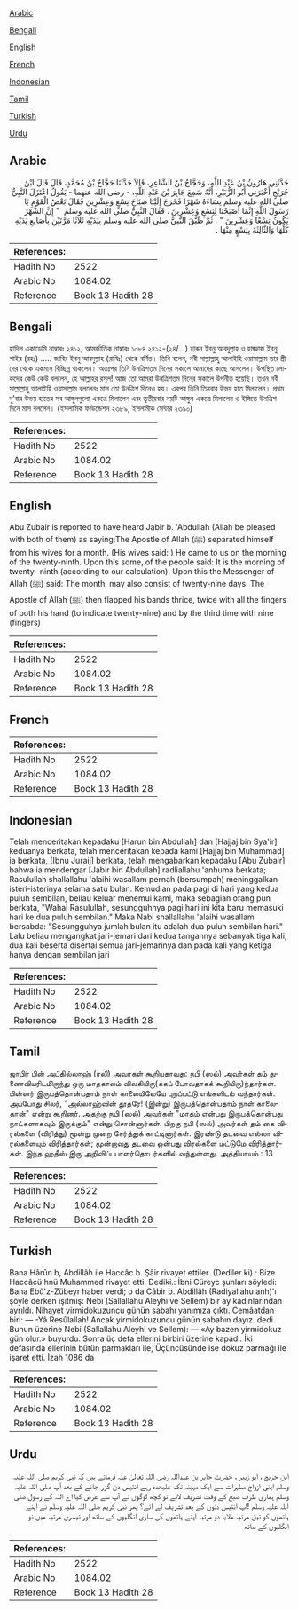 [Arabic](#arabic)

[Bengali](#bengali)

[English](#english)

[French](#french)

[Indonesian](#indonesian)

[Tamil](#tamil)

[Turkish](#turkish)

[Urdu](#urdu)

## Arabic


<div dir="rtl" lang="ar" style={{fontSize:'larger',backgroundColor:'#f8f9fa',padding:20}}>
حَدَّثَنِي هَارُونُ بْنُ عَبْدِ اللَّهِ، وَحَجَّاجُ بْنُ الشَّاعِرِ، قَالاَ حَدَّثَنَا حَجَّاجُ بْنُ مُحَمَّدٍ، قَالَ قَالَ ابْنُ جُرَيْجٍ أَخْبَرَنِي أَبُو الزُّبَيْرِ، أَنَّهُ سَمِعَ جَابِرَ بْنَ عَبْدِ اللَّهِ، - رضى الله عنهما - يَقُولُ اعْتَزَلَ النَّبِيُّ صلى الله عليه وسلم نِسَاءَهُ شَهْرًا فَخَرَجَ إِلَيْنَا صَبَاحَ تِسْعٍ وَعِشْرِينَ فَقَالَ بَعْضُ الْقَوْمِ يَا رَسُولَ اللَّهِ إِنَّمَا أَصْبَحْنَا لِتِسْعٍ وَعِشْرِينَ ‏.‏ فَقَالَ النَّبِيُّ صلى الله عليه وسلم ‏ "‏ إِنَّ الشَّهْرَ يَكُونُ تِسْعًا وَعِشْرِينَ ‏"‏ ‏.‏ ثُمَّ طَبَّقَ النَّبِيُّ صلى الله عليه وسلم بِيَدَيْهِ ثَلاَثًا مَرَّتَيْنِ بِأَصَابِعِ يَدَيْهِ كُلِّهَا وَالثَّالِثَةَ بِتِسْعٍ مِنْهَا ‏.‏
</div>
<div style={{backgroundColor:'#f8f9fa',padding:20, marginBottom: 10}}><table> <thead> <tr> <th>References:</th> <th></th> </tr> </thead> <tbody><tr><td>Hadith No</td><td>2522</td></tr><tr><td>Arabic No</td><td>1084.02</td></tr><tr><td>Reference</td><td>Book 13 Hadith 28</td></tr></tbody></table></div>

## Bengali


<div dir="ltr" lang="bn" style={{fontSize:'larger',backgroundColor:'#f8f9fa',padding:20}}>
হাদিস একাডেমি নাম্বারঃ ২৪১২, আন্তর্জাতিক নাম্বারঃ ১০৮৪ ২৪১২-(২৪/...) হারূন ইবনু আবদুল্লাহ ও হাজ্জাজ ইবনু শাইর (রহঃ) ..... জাবির ইবনু আবদুল্লাহ (রাযিঃ) থেকে বর্ণিত। তিনি বলেন, নবী সাল্লাল্লাহু আলাইহি ওয়াসাল্লাম তার স্ত্রীদের থেকে একমাস বিচ্ছিন্ন থাকলেন। অতঃপর তিনি উনত্রিশতম দিনের সকালে আমাদের কাছে আসলেন। উপস্থিত লোকদের কেউ কেউ বললেন, হে আল্লাহর রসূল! আজ তো আমরা উনত্রিশতম দিনের সকালে উপনীত হয়েছি। তখন নবী সাল্লাল্লাহু আলাইহি ওয়াসাল্লাম বললেনঃ মাস তো উনত্রিশ দিনেও হয়। এরপর তিনি তিনবার উভয় হাত মিলালেন। প্রথম দু’বার উভয় হাতের সব আঙ্গুলগুলো একত্রে মিলালেন এবং তৃতীয়বার নয়টি আঙ্গুল একত্রে মিলালেন ও ইঙ্গিতে উনত্রিশ দিনে মাস বললেন। (ইসলামিক ফাউন্ডেশন ২৩৮৯, ইসলামীক সেন্টার ২৩৯০)
</div>
<div style={{backgroundColor:'#f8f9fa',padding:20, marginBottom: 10}}><table> <thead> <tr> <th>References:</th> <th></th> </tr> </thead> <tbody><tr><td>Hadith No</td><td>2522</td></tr><tr><td>Arabic No</td><td>1084.02</td></tr><tr><td>Reference</td><td>Book 13 Hadith 28</td></tr></tbody></table></div>

## English


<div dir="ltr" lang="en" style={{fontSize:'larger',backgroundColor:'#f8f9fa',padding:20}}>
Abu Zubair is reported to have heard Jabir b. 'Abdullah (Allah be pleased with both of them) as saying:The Apostle of Allah (ﷺ) separated himself from his wives for a month. (His wives said: ) He came to us on the morning of the twenty-ninth. Upon this some, of the people said: It is the morning of twenty- ninth (according to our calculation). Upon this the Messenger of Allah (ﷺ) said: The month. may also consist of twenty-nine days. The Apostle of Allah (ﷺ) then flapped his bands thrice, twice with all the fingers of both his hand (to indicate twenty-nine) and by the third time with nine (fingers)
</div>
<div style={{backgroundColor:'#f8f9fa',padding:20, marginBottom: 10}}><table> <thead> <tr> <th>References:</th> <th></th> </tr> </thead> <tbody><tr><td>Hadith No</td><td>2522</td></tr><tr><td>Arabic No</td><td>1084.02</td></tr><tr><td>Reference</td><td>Book 13 Hadith 28</td></tr></tbody></table></div>

## French


<div dir="ltr" lang="fr" style={{fontSize:'larger',backgroundColor:'#f8f9fa',padding:20}}>

</div>
<div style={{backgroundColor:'#f8f9fa',padding:20, marginBottom: 10}}><table> <thead> <tr> <th>References:</th> <th></th> </tr> </thead> <tbody><tr><td>Hadith No</td><td>2522</td></tr><tr><td>Arabic No</td><td>1084.02</td></tr><tr><td>Reference</td><td>Book 13 Hadith 28</td></tr></tbody></table></div>

## Indonesian


<div dir="ltr" lang="id" style={{fontSize:'larger',backgroundColor:'#f8f9fa',padding:20}}>
Telah menceritakan kepadaku [Harun bin Abdullah] dan [Hajjaj bin Sya'ir] keduanya berkata, telah menceritakan kepada kami [Hajjaj bin Muhammad] ia berkata, [Ibnu Juraij] berkata, telah mengabarkan kepadaku [Abu Zubair] bahwa ia mendengar [Jabir bin Abdullah] radliallahu 'anhuma berkata; Rasulullah shallallahu 'alaihi wasallam pernah (bersumpah) meninggalkan isteri-isterinya selama satu bulan. Kemudian pada pagi di hari yang kedua puluh sembilan, beliau keluar menemui kami, maka sebagian orang pun berkata, "Wahai Rasulullah, sesungguhnya pagi hari ini kita baru memasuki hari ke dua puluh sembilan." Maka Nabi shallallahu 'alaihi wasallam bersabda: "Sesungguhya jumlah bulan itu adalah dua puluh sembilan hari." Lalu beliau mengangkat jari-jemari dari kedua tangannya sebanyak tiga kali, dua kali beserta disertai semua jari-jemarinya dan pada kali yang ketiga hanya dengan sembilan jari
</div>
<div style={{backgroundColor:'#f8f9fa',padding:20, marginBottom: 10}}><table> <thead> <tr> <th>References:</th> <th></th> </tr> </thead> <tbody><tr><td>Hadith No</td><td>2522</td></tr><tr><td>Arabic No</td><td>1084.02</td></tr><tr><td>Reference</td><td>Book 13 Hadith 28</td></tr></tbody></table></div>

## Tamil


<div dir="ltr" lang="ta" style={{fontSize:'larger',backgroundColor:'#f8f9fa',padding:20}}>
ஜாபிர் பின் அப்தில்லாஹ் (ரலி) அவர்கள் கூறியதாவது: நபி (ஸல்) அவர்கள் தம் துணைவியரிடமிருந்து ஒரு மாதகாலம் விலகியிரு(க்கப் போவதாகக் கூறியிரு)ந்தார்கள். பின்னர் இருபத்தொன்பதாம் நாள் காலையிலேயே புறப்பட்டு எங்களிடம் வந்தார்கள். அப்போது சிலர், "அல்லாஹ்வின் தூதரே! (இன்று) இருபத்தொன்பதாம் நாள் காலைதான்" என்று கூறினர். அதற்கு நபி (ஸல்) அவர்கள் "மாதம் என்பது இருபத்தொன்பது நாட்களாகவும் இருக்கும்" என்று சொன்னார்கள். பிறகு நபி (ஸல்) அவர்கள் தம் கை விரல்களை (விரித்து) மூன்று முறை சேர்த்துக் காட்டினார்கள். இரண்டு தடவை எல்லா விரல்களையும் விரித்தார்கள்; மூன்றாவது தடவை ஒன்பது விரல்களை மட்டுமே விரித்தார்கள். இந்த ஹதீஸ் இரு அறிவிப்பபாளர்தொடர்களில் வந்துள்ளது. அத்தியாயம் : 13
</div>
<div style={{backgroundColor:'#f8f9fa',padding:20, marginBottom: 10}}><table> <thead> <tr> <th>References:</th> <th></th> </tr> </thead> <tbody><tr><td>Hadith No</td><td>2522</td></tr><tr><td>Arabic No</td><td>1084.02</td></tr><tr><td>Reference</td><td>Book 13 Hadith 28</td></tr></tbody></table></div>

## Turkish


<div dir="ltr" lang="tr" style={{fontSize:'larger',backgroundColor:'#f8f9fa',padding:20}}>
Bana Hârûn b, Abdillâh ile Haccâc b. Şâir rivayet ettiler. (Dediler ki) : Bize Haccâcü'hnü Muhammed rivayet etti. Dediki.: İbni Cüreyc şunları söyledi: Bana Ebû'z-Zübeyr haber verdi; o da Câbir b. Abdillâh (Radiyallahu anh)'ı şöyle derken işitmiş: Nebi (Sallallahu Aleyhi ve Sellem) bir ay kadınlarından ayrıldı. Nihayet yirmidokuzuncu günün sabahı yanımıza çıktı. Cemâatdan biri: — -Yâ Resûlallah! Ancak yirmidokuzuncu günün sabahın dayız. dedi. Bunun üzerine Nebi (Sallallahu Aleyhi ve Sellem): — «Ay bazen yirmidokuz gün olur.» buyurdu. Sonra üç defa ellerini birbiri üzerine kapadı. İki defasında ellerinin bütün parmakları ile, Üçüncüsünde ise dokuz parmağı ile işaret etti. İzah 1086 da
</div>
<div style={{backgroundColor:'#f8f9fa',padding:20, marginBottom: 10}}><table> <thead> <tr> <th>References:</th> <th></th> </tr> </thead> <tbody><tr><td>Hadith No</td><td>2522</td></tr><tr><td>Arabic No</td><td>1084.02</td></tr><tr><td>Reference</td><td>Book 13 Hadith 28</td></tr></tbody></table></div>

## Urdu


<div dir="rtl" lang="ur" style={{fontSize:'larger',backgroundColor:'#f8f9fa',padding:20}}>
ابن جریج ، ابو زبیر ، حضرت جابر بن عبداللہ رضی اللہ تعالیٰ عنہ فرماتے ہیں کہ نبی کریم صلی اللہ علیہ وسلم اپنی ازواج مطہرات سے ایک مہینہ تک علیحدہ رہے انتیس دن گزر جانے کے بعد آپ صلی اللہ علیہ وسلم ہماری طرف صبح کے وقت تشریف لائے تو کچھ لوگوں نے آپ سے عرض کیا اے اللہ کے رسول صلی اللہ علیہ وسلم !آپ انتیس دنوں کے بعد تشریف لے آئے؟ پھر نبی کریم صلی اللہ علیہ وسلم نے اپنے ہاتھوں کو تین مرتبہ ملایا دو مرتبہ اپنے ہاتھوں کی ساری انگلیوں کے ساتھ اور تیسری مرتبہ میں نو انگلیوں کے ساتھ
</div>
<div style={{backgroundColor:'#f8f9fa',padding:20, marginBottom: 10}}><table> <thead> <tr> <th>References:</th> <th></th> </tr> </thead> <tbody><tr><td>Hadith No</td><td>2522</td></tr><tr><td>Arabic No</td><td>1084.02</td></tr><tr><td>Reference</td><td>Book 13 Hadith 28</td></tr></tbody></table></div>